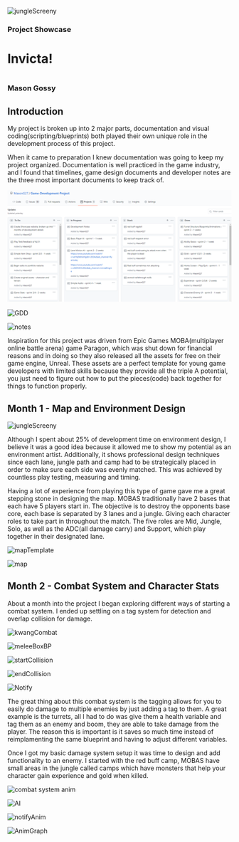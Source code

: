 ![jungleScreeny](https://user-images.githubusercontent.com/70648519/115128514-496cf200-9fac-11eb-8587-9ffe705925fb.PNG)

<h3>Project Showcase</h3>
<h1>Invicta!<h1>
<h3>Mason Gossy</h3>

<h2>Introduction</h2>
<p>My project is broken up into 2 major parts, documentation and visual coding(scripting/blueprints) both played their own unique role in the development process of this project.</p>
<p>When it came to preparation I knew documentation was going to keep my project organized. Documentation is well practiced in the game industry, and I found that timelines, game design documents and developer notes are the three most important documents to keep track of.</p>

![timeline](https://raw.githubusercontent.com/MasonG27/Game-Development-Project/gh-pages/timeline.PNG)

![GDD](https://user-images.githubusercontent.com/70648519/115128257-77e9cd80-9faa-11eb-82c7-19e36ae9c876.PNG)

![notes](https://user-images.githubusercontent.com/70648519/115128260-7c15eb00-9faa-11eb-991e-2f90eb3870ad.PNG)

<p>Inspiration for this project was driven from Epic Games MOBA(multiplayer online battle arena) game Paragon, which was shut down for financial reasons and in doing so they also released all the assets for free on their game engine, Unreal. These assets are a perfect template for young game developers with limited skills because they provide all the triple A potential, you just need to figure out how to put the pieces(code) back together for things to function properly.</p>

<h2>Month 1 - Map and Environment Design</h2>

![jungleScreeny](https://user-images.githubusercontent.com/70648519/115128514-496cf200-9fac-11eb-8587-9ffe705925fb.PNG)

<p>Although I spent about 25% of development time on environment design, I believe it was a good idea because it allowed me to show my potential as an environment artist. Additionally, it shows professional design techniques since each lane, jungle path and camp had to be strategically placed in order to make sure each side was evenly matched. This was achieved by countless play testing, measuring and timing.</p>
<p>Having a lot of experience from playing this type of game gave me a great stepping stone in designing the map. MOBAS traditionally have 2 bases that each have 5 players start in. The objective is to destroy the opponents base core, each base is separated by 3 lanes and a jungle. Giving each character roles to take part in throughout the match. The five roles are Mid, Jungle, Solo, as well as the ADC(all damage carry) and Support, which play together in their designated lane.</p>

![mapTemplate](https://user-images.githubusercontent.com/70648519/115129528-d320bd80-9fb4-11eb-9f67-2c58727c7527.PNG)

![map](https://user-images.githubusercontent.com/70648519/115129359-1ed26780-9fb3-11eb-86bb-146ff804d39c.PNG)

<h2>Month 2 - Combat System and Character Stats</h2>

<p>About a month into the project I began exploring different ways of starting a combat system. I ended up settling on a tag system for detection and overlap collision for damage.</p>

![kwangCombat](https://user-images.githubusercontent.com/70648519/115149294-6566a700-a031-11eb-85cd-020f32ebcdee.PNG)

![meleeBoxBP](https://user-images.githubusercontent.com/70648519/115149284-5ed82f80-a031-11eb-890f-bceb10748432.PNG)

![startCollision](https://user-images.githubusercontent.com/70648519/115149464-4b799400-a032-11eb-82da-b477087f1569.PNG)

![endCollision](https://user-images.githubusercontent.com/70648519/115149468-4fa5b180-a032-11eb-9403-9071e8c96133.PNG)

![Notify](https://user-images.githubusercontent.com/70648519/115149474-53d1cf00-a032-11eb-8500-c7ff93015539.PNG)

<p>The great thing about this combat system is the tagging allows for you to easily do damage to multiple enemies by just adding a tag to them. A great example is the turrets, all I had to do was give them a health variable and tag them as an enemy and boom, they are able to take damage from the player. The reason this is important is it saves so much time instead of reimplamenting the same blueprint and having to adjust different variables.</p> 

<p>Once I got my basic damage system setup it was time to design and add functionality to an enemy. I started with the red buff camp, MOBAS have small areas in the jungle called camps which have monsters that help your character gain experience and gold when killed.</p>

![combat system anim](https://user-images.githubusercontent.com/70648519/115127588-9bf6e000-9fa5-11eb-9737-a41754211c98.png)

![AI](https://user-images.githubusercontent.com/70648519/115151251-107b5e80-a03a-11eb-8181-5596efb28cf1.PNG)

![notifyAnim](https://user-images.githubusercontent.com/70648519/115151254-140ee580-a03a-11eb-905d-82b946644631.PNG)

![AnimGraph](https://user-images.githubusercontent.com/70648519/115151257-1709d600-a03a-11eb-8b54-041e1714aaee.PNG)


